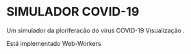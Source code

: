 # SIMULADOR COVID-19

Um simulador da ploriferacão do vírus COVID-19
Visualização .

Está implementado Web-Workers
